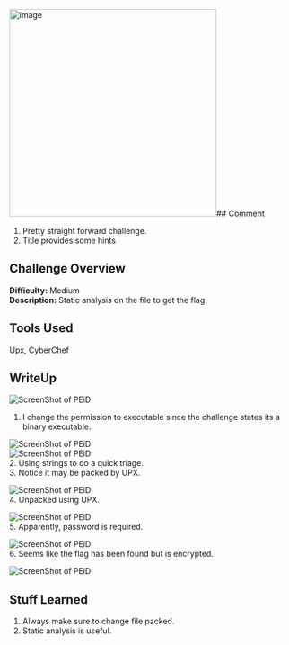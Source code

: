 <img width="369" alt="image" src="https://github.com/user-attachments/assets/8ebd65df-d321-4a4f-970c-15081bd6f1d3" />## Comment
1. Pretty straight forward challenge.
2. Title provides some hints

## Challenge Overview
**Difficulty:** Medium  
**Description:** Static analysis on the file to get the flag

## Tools Used
Upx, CyberChef
## WriteUp
![ScreenShot of PEiD](https://imgur.com/YYjX49H.png)  
1. I change the permission to executable since the challenge states its a binary executable.  

![ScreenShot of PEiD](https://imgur.com/d6aWVhw.png)  
![ScreenShot of PEiD](https://imgur.com/BZRngG8.png)  
2. Using strings to do a quick triage.  
3. Notice it may be packed by UPX.  

![ScreenShot of PEiD](https://imgur.com/JfvQ0ii.png)  
4. Unpacked using UPX.  

![ScreenShot of PEiD](https://imgur.com/xfVwo34.png)  
5. Apparently, password is required.   

![ScreenShot of PEiD](https://imgur.com/PRgPRBL.png)  
6. Seems like the flag has been found but is encrypted.  

![ScreenShot of PEiD](https://imgur.com/wFZj61O.png)  

## Stuff Learned  
1. Always make sure to change file packed.
2. Static analysis is useful.


